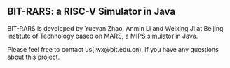 <H2>BIT-RARS: a RISC-V Simulator in Java </H2>

<P>BIT-RARS is developed by Yueyan Zhao, Anmin Li and Weixing Ji at Beijing Institute of Technology based on MARS, a MIPS simulator in Java.


<P>Please feel free to contact us(jwx@bit.edu.cn), if you have any questions about this project.
